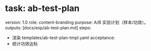 # task: ab-test-plan

version: 1.0
role: content-branding
purpose: A/B 实验计划（样本/功效）。
outputs: [docs/exp/ab-test-plan.md]
steps:

- 渲染 templates/ab-test-plan-tmpl.yaml
  acceptance:
- 统计功效达标
